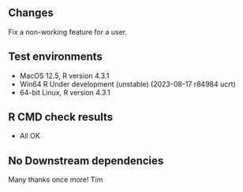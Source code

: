 ## Changes
Fix a non-working feature for a user.

## Test environments
* MacOS 12.5, R version 4.3.1
* Win64 R Under development (unstable) (2023-08-17 r84984 ucrt)
* 64-bit Linux, R version 4.3.1

## R CMD check results
* All OK

## No Downstream dependencies

Many thanks once more!
Tim